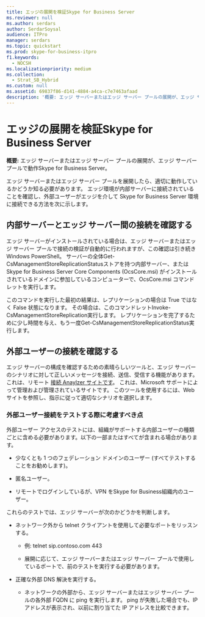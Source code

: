 ```yaml
---
title: エッジの展開を検証Skype for Business Server
ms.reviewer: null
ms.author: serdars
author: SerdarSoysal
audience: ITPro
manager: serdars
ms.topic: quickstart
ms.prod: skype-for-business-itpro
f1.keywords:
  - NOCSH
ms.localizationpriority: medium
ms.collection:
  - Strat_SB_Hybrid
ms.custom: null
ms.assetid: 69837f86-d141-4884-a4ca-c7e7463afaad
description: '概要: エッジ サーバーまたはエッジ サーバー プールの展開が、エッジ サーバー プールで動作Skype for Business Server。'
---
```


# <a name="validate-your-edge-deployment-in-skype-for-business-server"></a>エッジの展開を検証Skype for Business Server
 
**概要:** エッジ サーバーまたはエッジ サーバー プールの展開が、エッジ サーバー プールで動作Skype for Business Server。
  
エッジ サーバーまたはエッジ サーバー プールを展開したら、適切に動作しているかどうか知る必要があります。 エッジ環境が内部サーバーに接続されていることを確認し、外部ユーザーがエッジを介して Skype for Business Server 環境に接続できる方法を次に示します。
  
## <a name="verify-connectivity-between-your-internal-servers-and-your-edge-servers"></a>内部サーバーとエッジ サーバー間の接続を確認する

エッジ サーバーがインストールされている場合は、エッジ サーバーまたはエッジ サーバー プールで接続の検証が自動的に行われますが、この確認は引き続きWindows PowerShell。 サーバーの全体Get-CsManagementStoreReplicationStatusストアを持つ内部サーバー、または Skype for Business Server Core Components (OcsCore.msi) がインストールされているドメインに参加しているコンピューターで、OcsCore.msi コマンドレットを実行します。
  
このコマンドを実行した最初の結果は、レプリケーションの場合は True ではなく False 状態になります。 その場合は、このコマンドレットInvoke-CsManagementStoreReplication実行します。 レプリケーションを完了するために少し時間を与え、もう一度Get-CsManagementStoreReplicationStatus実行します。
  
## <a name="verify-connectivity-for-your-external-users"></a>外部ユーザーの接続を確認する

エッジ サーバーの構成を確認するための素晴らしいツールと、エッジ サーバーのシナリオに対して正しいメッセージを接続、送信、受信する機能があります。 これは、リモート [接続 Anaylzer サイトです](https://testconnectivity.microsoft.com/)。 これは、Microsoft サポートによって管理および管理されているサイトです。 このツールを使用するには、Web サイトを参照し、指示に従って適切なシナリオを選択します。
  
### <a name="things-to-consider-when-testing-external-user-connectivity"></a>外部ユーザー接続をテストする際に考慮すべき点

外部ユーザー アクセスのテストには、組織がサポートする内部ユーザーの種類ごとに含める必要があります。以下の一部またはすべてが含まれる場合があります。
  
- 少なくとも 1 つのフェデレーション ドメインのユーザー (すべてテストすることをお勧めします)。
    
- 匿名ユーザー。
    
- リモートでログインしているが、VPN をSkype for Business組織内のユーザー。
    
これらのテストでは、エッジ サーバーが次のかどうかを判断します。
  
- ネットワーク外から telnet クライアントを使用して必要なポートをリッスンする。
    
  - 例: telnet sip.contoso.com 443
    
  - 展開に応じて、エッジ サーバーまたはエッジ サーバー プールで使用しているポートで、前のテストを実行する必要があります。
    
- 正確な外部 DNS 解決を実行する。
    
  - ネットワークの外部から、エッジ サーバーまたはエッジ サーバー プールの各外部 FQDN に ping を実行します。 ping が失敗した場合でも、IP アドレスが表示され、以前に割り当てた IP アドレスを比較できます。
    

